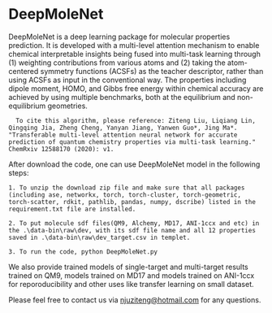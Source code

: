 # DeepMoleNet

DeepMoleNet is a deep learning package for molecular properties prediction. It is developed with a multi-level attention mechanism to enable chemical interpretable insights being fused into multi-task learning through (1) weighting contributions from various atoms and (2) taking the atom-centered symmetry functions (ACSFs) as the teacher descriptor, rather than using ACSFs as input in the conventional way. The properties including dipole moment, HOMO, and Gibbs free energy within chemical accuracy are achieved by using multiple benchmarks, both at the equilibrium and non-equilibrium geometries.

      To cite this algorithm, please reference: Ziteng Liu, Liqiang Lin, Qingqing Jia, Zheng Cheng, Yanyan Jiang, Yanwen Guo*, Jing Ma*. "Transferable multi-level attention neural network for accurate prediction of quantum chemistry properties via multi-task learning." ChemRxiv 12588170 (2020): v1.
      
After download the code, one can use DeepMoleNet model in the following steps:

    1. To unzip the download zip file and make sure that all packages (including ase, networkx, torch, torch-cluster, torch-geometric, torch-scatter, rdkit, pathlib, pandas, numpy, dscribe) listed in the requirement.txt file are installed.
    
    2. To put molecule sdf files(QM9, Alchemy, MD17, ANI-1ccx and etc) in the .\data-bin\raw\dev, with its sdf file name and all 12 properties saved in .\data-bin\raw\dev_target.csv in templet.
    
    3. To run the code, python DeepMoleNet.py


We also provide trained models of single-target and multi-target results trained on QM9, models trained on MD17 and models trained on ANI-1ccx for reporoducibility and other uses like transfer learning on small dataset.

Please feel free to contact us via njuziteng@hotmail.com for any questions.
